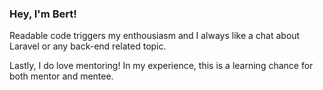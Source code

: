 ### Hey, I'm Bert!

Readable code triggers my enthousiasm and I always like a chat about Laravel or any back-end related topic.

Lastly, I do love mentoring! In my experience, this is a learning chance for both mentor and mentee.
